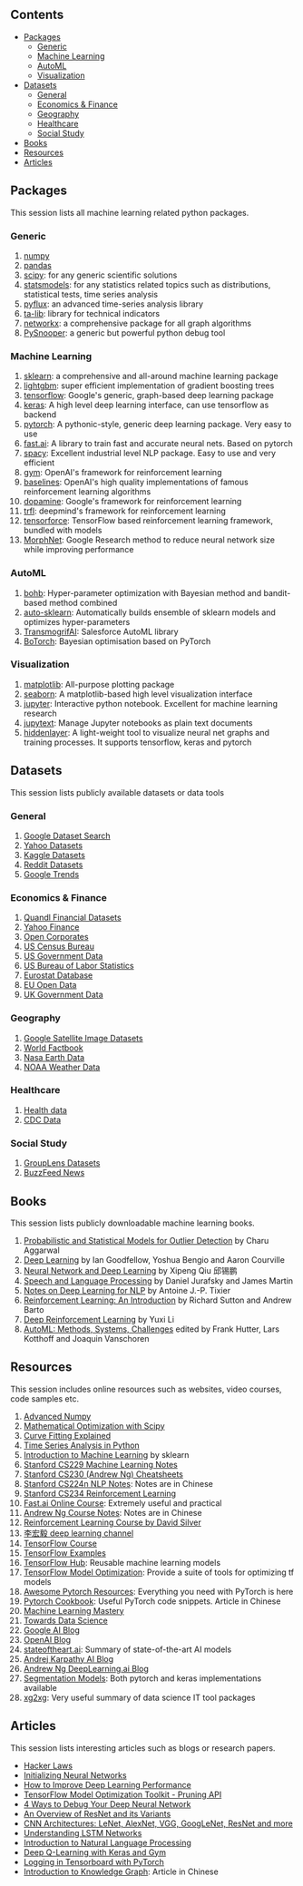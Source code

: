 ## Contents
- [Packages](#packages)
  - [Generic](#generic)
  - [Machine Learning](#machine-learning)
  - [AutoML](#automl)
  - [Visualization](#visualization)
- [Datasets](#datasets)
  - [General](#general)
  - [Economics & Finance](#economics--finance)
  - [Geography](#geography)
  - [Healthcare](#healthcare)
  - [Social Study](#social-study)
- [Books](#books)
- [Resources](#resources)
- [Articles](#articles)
## Packages
This session lists all machine learning related python packages.
### Generic
1. [numpy](www.numpy.org)
2. [pandas](https://pandas.pydata.org/)
3. [scipy](https://www.scipy.org/): for any generic scientific solutions
4. [statsmodels](https://www.statsmodels.org): for any statistics related topics such as distributions, statistical tests, time series analysis
5. [pyflux](https://pyflux.readthedocs.io): an advanced time-series analysis library
6. [ta-lib](https://github.com/mrjbq7/ta-lib): library for technical indicators
7. [networkx](https://networkx.github.io/): a comprehensive package for all graph algorithms
8. [PySnooper](https://github.com/cool-RR/PySnooper): a generic but powerful python debug tool
### Machine Learning
1. [sklearn](https://scikit-learn.org): a comprehensive and all-around machine learning package
2. [lightgbm](https://lightgbm.readthedocs.io): super efficient implementation of gradient boosting trees
3. [tensorflow](https://www.tensorflow.org/): Google's generic, graph-based deep learning package
4. [keras](https://keras.io/): A high level deep learning interface, can use tensorflow as backend
5. [pytorch](https://pytorch.org/): A pythonic-style, generic deep learning package. Very easy to use
6. [fast.ai](https://github.com/fastai/fastai): A library to train fast and accurate neural nets. Based on pytorch
7. [spacy](https://spacy.io/): Excellent industrial level NLP package. Easy to use and very efficient
8. [gym](https://github.com/openai/gym): OpenAI's framework for reinforcement learning
9. [baselines](https://github.com/openai/baselines): OpenAI's high quality implementations of famous reinforcement learning algorithms
10. [dopamine](https://github.com/google/dopamine): Google's framework for reinforcement learning
11. [trfl](https://github.com/deepmind/trfl): deepmind's framework for reinforcement learning
12. [tensorforce](https://github.com/tensorforce/tensorforce): TensorFlow based reinforcement learning framework, bundled with models
13. [MorphNet](https://github.com/google-research/morph-net): Google Research method to reduce neural network size while improving performance
### AutoML
1. [bohb](https://github.com/automl/HpBandSter): Hyper-parameter optimization with Bayesian method and bandit-based method combined
2. [auto-sklearn](https://github.com/automl/auto-sklearn): Automatically builds ensemble of sklearn models and optimizes hyper-parameters
3. [TransmogrifAI](https://github.com/salesforce/TransmogrifAI): Salesforce AutoML library
4. [BoTorch](https://github.com/pytorch/botorch): Bayesian optimisation based on PyTorch
### Visualization
1. [matplotlib](https://matplotlib.org/): All-purpose plotting package
2. [seaborn](https://seaborn.pydata.org/): A matplotlib-based high level visualization interface
3. [jupyter](jupyter.org/): Interactive python notebook. Excellent for machine learning research
4. [jupytext](https://github.com/mwouts/jupytext): Manage Jupyter notebooks as plain text documents
5. [hiddenlayer](https://github.com/waleedka/hiddenlayer): A light-weight tool to visualize neural net graphs and training processes. It supports tensorflow, keras and pytorch
## Datasets
This session lists publicly available datasets or data tools
### General
1. [Google Dataset Search](https://toolbox.google.com/datasetsearch)
2. [Yahoo Datasets](https://webscope.sandbox.yahoo.com/#datasets)
3. [Kaggle Datasets](https://www.kaggle.com/datasets)
4. [Reddit Datasets](https://www.reddit.com/r/datasets/)
5. [Google Trends](https://trends.google.com/trends/explore)
### Economics & Finance
1. [Quandl Financial Datasets](https://www.quandl.com/)
2. [Yahoo Finance](https://finance.yahoo.com/)
3. [Open Corporates](https://opencorporates.com/)
4. [US Census Bureau](https://www.census.gov/)
5. [US Government Data](https://www.data.gov/)
6. [US Bureau of Labor Statistics](https://www.bls.gov/data/)
7. [Eurostat Database](https://ec.europa.eu/eurostat/data/database)
8. [EU Open Data](https://data.europa.eu/euodp/en/data)
9. [UK Government Data](https://data.gov.uk/)
### Geography
1. [Google Satellite Image Datasets](https://cloud.google.com/storage/docs/public-datasets/)
2. [World Factbook](https://www.cia.gov/library/publications/the-world-factbook/)
3. [Nasa Earth Data](https://search.earthdata.nasa.gov/)
4. [NOAA Weather Data](https://www.ncdc.noaa.gov/data-access)
### Healthcare
1. [Health data](https://healthdata.gov/)
2. [CDC Data](https://www.cdc.gov/datastatistics/index.html)
### Social Study
1. [GroupLens Datasets](https://grouplens.org/datasets/)
2. [BuzzFeed News](https://github.com/BuzzFeedNews)
## Books
This session lists publicly downloadable machine learning books.
1. [Probabilistic and Statistical Models for Outlier Detection](https://www.springer.com/cda/content/document/cda_downloaddocument/9783319475776-c1.pdf?SGWID=0-0-45-1597574-p180317591) by Charu Aggarwal
2. [Deep Learning](https://www.deeplearningbook.org/) by Ian Goodfellow, Yoshua Bengio and Aaron Courville
3. [Neural Network and Deep Learning](https://github.com/nndl/nndl.github.io) by Xipeng Qiu 邱锡鹏
4. [Speech and Language Processing](https://web.stanford.edu/~jurafsky/slp3/ed3book.pdf) by Daniel Jurafsky and James Martin
5. [Notes on Deep Learning for NLP](https://arxiv.org/abs/1808.09772) by Antoine J.-P. Tixier
6. [Reinforcement Learning: An Introduction](http://incompleteideas.net/book/bookdraft2017nov5.pdf) by Richard Sutton and Andrew Barto
7. [Deep Reinforcement Learning](https://arxiv.org/abs/1810.06339) by Yuxi Li
8. [AutoML: Methods, Systems, Challenges](https://www.automl.org/book/) edited by Frank Hutter, Lars Kotthoff and Joaquin Vanschoren
## Resources
This session includes online resources such as websites, video courses, code samples etc.
1. [Advanced Numpy](http://www.scipy-lectures.org/advanced/advanced_numpy/)
2. [Mathematical Optimization with Scipy](http://www.scipy-lectures.org/advanced/mathematical_optimization/index.html)
3. [Curve Fitting Explained](https://www.explainxkcd.com/wiki/index.php/2048:_Curve-Fitting)
4. [Time Series Analysis in Python](http://www.blackarbs.com/blog/time-series-analysis-in-python-linear-models-to-garch/11/1/2016)
5. [Introduction to Machine Learning](https://scikit-learn.org/stable/user_guide.html) by sklearn
6. [Stanford CS229 Machine Learning Notes](https://github.com/afshinea/stanford-cs-229-machine-learning)
7. [Stanford CS230 (Andrew Ng) Cheatsheets](https://stanford.edu/~shervine/teaching/cs-230.html)
8. [Stanford CS224n NLP Notes](https://zhuanlan.zhihu.com/p/31977759): Notes are in Chinese
9. [Stanford CS234 Reinforcement Learning](http://web.stanford.edu/class/cs234/schedule.html)
10. [Fast.ai Online Course](https://course.fast.ai/): Extremely useful and practical
11. [Andrew Ng Course Notes](https://github.com/fengdu78/Coursera-ML-AndrewNg-Notes): Notes are in Chinese
12. [Reinforcement Learning Course by David Silver](https://www.youtube.com/watch?v=2pWv7GOvuf0)
13. [李宏毅 deep learning channel](https://www.youtube.com/channel/UC2ggjtuuWvxrHHHiaDH1dlQ)
14. [TensorFlow Course](https://github.com/open-source-for-science/TensorFlow-Course#why-use-tensorflow)
15. [TensorFlow Examples](https://github.com/aymericdamien/TensorFlow-Examples)
16. [TensorFlow Hub](https://www.tensorflow.org/hub/): Reusable machine learning models
17. [TensorFlow Model Optimization](https://www.tensorflow.org/model_optimization): Provide a suite of tools for optimizing tf models
18. [Awesome Pytorch Resources](https://github.com/bharathgs/Awesome-pytorch-list): Everything you need with PyTorch is here
19. [Pytorch Cookbook](https://zhuanlan.zhihu.com/p/59205847?): Useful PyTorch code snippets. Article in Chinese
20. [Machine Learning Mastery](https://machinelearningmastery.com/)
21. [Towards Data Science](https://towardsdatascience.com/)
22. [Google AI Blog](https://ai.googleblog.com/)
23. [OpenAI Blog](https://blog.openai.com/)
24. [stateoftheart.ai](stateoftheart.ai): Summary of state-of-the-art AI models
25. [Andrej Karpathy AI Blog](http://karpathy.github.io/)
26. [Andrew Ng DeepLearning.ai Blog](https://www.deeplearning.ai/blog/category/resources/)
27. [Segmentation Models](https://github.com/qubvel/segmentation_models): Both pytorch and keras implementations available
28. [xg2xg](https://github.com/jhuangtw-dev/xg2xg): Very useful summary of data science IT tool packages
## Articles
This session lists interesting articles such as blogs or research papers.
- [Hacker Laws](https://github.com/dwmkerr/hacker-laws)
- [Initializing Neural Networks](http://www.deeplearning.ai/ai-notes/initialization/)
- [How to Improve Deep Learning Performance](https://machinelearningmastery.com/improve-deep-learning-performance/)
- [TensorFlow Model Optimization Toolkit - Pruning API](https://medium.com/tensorflow/tensorflow-model-optimization-toolkit-pruning-api-42cac9157a6a)
- [4 Ways to Debug Your Deep Neural Network](https://blog.cardiogr.am/4-ways-to-debug-your-deep-neural-network-e5edb14a12d7)
- [An Overview of ResNet and its Variants](https://towardsdatascience.com/an-overview-of-resnet-and-its-variants-5281e2f56035)
- [CNN Architectures: LeNet, AlexNet, VGG, GoogLeNet, ResNet and more](https://medium.com/@sidereal/cnns-architectures-lenet-alexnet-vgg-googlenet-resnet-and-more-666091488df5)
- [Understanding LSTM Networks](http://colah.github.io/posts/2015-08-Understanding-LSTMs/)
- [Introduction to Natural Language Processing](https://blog.algorithmia.com/introduction-natural-language-processing-nlp/)
- [Deep Q-Learning with Keras and Gym](https://keon.io/deep-q-learning/)
- [Logging in Tensorboard with PyTorch](https://becominghuman.ai/logging-in-tensorboard-with-pytorch-or-any-other-library-c549163dee9e)
- [Introduction to Knowledge Graph](https://zhuanlan.zhihu.com/p/53753234): Article in Chinese

